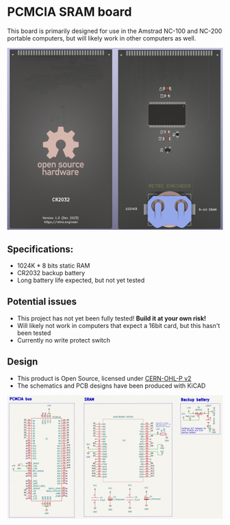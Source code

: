# PCMCIA SRAM board

This board is primarily designed for use in the Amstrad NC-100 and NC-200 portable computers, but will likely work in other computers as well.

![PCB](images/pcb.png)

## Specifications:
+ 1024K * 8 bits static RAM
+ CR2032 backup battery
+ Long battery life expected, but not yet tested

## Potential issues
+ This project has not yet been fully tested! **Build it at your own risk!**
+ Will likely not work in computers that expect a 16bit card, but this hasn't been tested
+ Currently no write protect switch

## Design
+ This product is Open Source, licensed under [CERN-OHL-P v2](https://ohwr.org/cern_ohl_p_v2.txt)
+ The schematics and PCB designs have been produced with KiCAD

![schematic](images/schematic.png)
